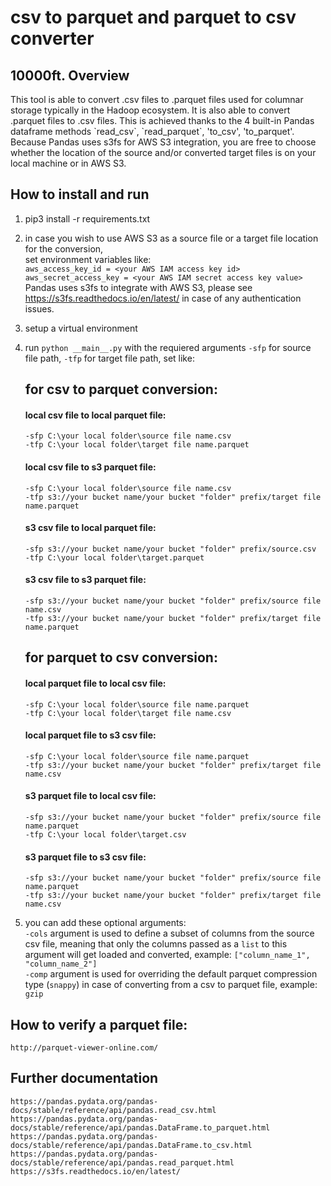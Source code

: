 <h1 class="code-line" data-line-start=0 data-line-end=1 ><a id="csv_to_parquet_and_parquet_to_csv_converter_0"></a>csv to parquet and parquet to csv converter</h1>
<h2 class="code-line" data-line-start=1 data-line-end=2 ><a id="10000ft_Overview_1"></a>10000ft. Overview</h2>
This tool is able to convert .csv files to .parquet files used for columnar storage typically in the Hadoop ecosystem. It is also able to
convert .parquet files to .csv files. This is achieved thanks to the 4 built-in Pandas dataframe methods `read_csv`, `read_parquet`, 'to_csv', 'to_parquet'.
Because Pandas uses s3fs for AWS S3 integration, you are free to choose whether the location of the source and/or converted target files is on your local machine or in AWS S3.
<h2 class="code-line" data-line-start=3 data-line-end=4 ><a id="How_to_install_and_run_3"></a>How to install and run</h2>
<ol>
<li class="has-line-data" data-line-start="4" data-line-end="5">
<p class="has-line-data" data-line-start="4" data-line-end="5">pip3 install -r requirements.txt</p>
</li>
<li class="has-line-data" data-line-start="5" data-line-end="10">
<p class="has-line-data" data-line-start="5" data-line-end="10">in case you wish to use AWS S3 as a source file or a target file location for the conversion,<br>
set environment variables like:<br>
<code>aws_access_key_id = &lt;your AWS IAM access key id&gt;</code><br>
<code>aws_secret_access_key = &lt;your AWS IAM secret access key value&gt;</code><br>
Pandas uses s3fs to integrate with AWS S3, please see <a href="https://s3fs.readthedocs.io/en/latest/">https://s3fs.readthedocs.io/en/latest/</a> in case of any authentication issues.</p>
</li>
<li class="has-line-data" data-line-start="10" data-line-end="11">
<p class="has-line-data" data-line-start="10" data-line-end="11">setup a virtual environment</p>
</li>
<li class="has-line-data" data-line-start="11" data-line-end="48">
<p class="has-line-data" data-line-start="11" data-line-end="12">run <code>python __main__.py</code> with the requiered arguments <code>-sfp</code> for source file path, <code>-tfp</code> for target file path, set like:</p>
<h2 class="code-line" data-line-start=12 data-line-end=13 ><a id="for_csv_to_parquet_conversion_12"></a>for csv to parquet conversion:</h2>
<h4 class="code-line" data-line-start=14 data-line-end=15 ><a id="local_csv_file_to_local_parquet_file_14"></a>local csv file to local parquet file:</h4>
<p class="has-line-data" data-line-start="15" data-line-end="17"><code>-sfp C:\your local folder\source file name.csv</code><br>
<code>-tfp C:\your local folder\target file name.parquet</code></p>
<h4 class="code-line" data-line-start=18 data-line-end=19 ><a id="local_csv_file_to_s3_parquet_file_18"></a>local csv file to s3 parquet file:</h4>
<p class="has-line-data" data-line-start="19" data-line-end="21"><code>-sfp C:\your local folder\source file name.csv</code><br>
<code>-tfp s3://your bucket name/your bucket &quot;folder&quot; prefix/target file name.parquet</code></p>
<h4 class="code-line" data-line-start=22 data-line-end=23 ><a id="s3_csv_file_to_local_parquet_file_22"></a>s3 csv file to local parquet file:</h4>
<p class="has-line-data" data-line-start="23" data-line-end="25"><code>-sfp s3://your bucket name/your bucket &quot;folder&quot; prefix/source.csv</code><br>
<code>-tfp C:\your local folder\target.parquet</code></p>
<h4 class="code-line" data-line-start=26 data-line-end=27 ><a id="s3_csv_file_to_s3_parquet_file_26"></a>s3 csv file to s3 parquet file:</h4>
<p class="has-line-data" data-line-start="27" data-line-end="29"><code>-sfp s3://your bucket name/your bucket &quot;folder&quot; prefix/source file name.csv</code><br>
<code>-tfp s3://your bucket name/your bucket &quot;folder&quot; prefix/target file name.parquet</code></p>
<h2 class="code-line" data-line-start=30 data-line-end=31 ><a id="for_parquet_to_csv_conversion_30"></a>for parquet to csv conversion:</h2>
<h4 class="code-line" data-line-start=32 data-line-end=33 ><a id="local_parquet_file_to_local_csv_file_32"></a>local parquet file to local csv file:</h4>
<p class="has-line-data" data-line-start="33" data-line-end="35"><code>-sfp C:\your local folder\source file name.parquet</code><br>
<code>-tfp C:\your local folder\target file name.csv</code></p>
<h4 class="code-line" data-line-start=36 data-line-end=37 ><a id="local_parquet_file_to_s3_csv_file_36"></a>local parquet file to s3 csv file:</h4>
<p class="has-line-data" data-line-start="37" data-line-end="39"><code>-sfp C:\your local folder\source file name.parquet</code><br>
<code>-tfp s3://your bucket name/your bucket &quot;folder&quot; prefix/target file name.csv</code></p>
<h4 class="code-line" data-line-start=40 data-line-end=41 ><a id="s3_parquet_file_to_local_csv_file_40"></a>s3 parquet file to local csv file:</h4>
<p class="has-line-data" data-line-start="41" data-line-end="43"><code>-sfp s3://your bucket name/your bucket &quot;folder&quot; prefix/source file name.parquet</code><br>
<code>-tfp C:\your local folder\target.csv</code></p>
<h4 class="code-line" data-line-start=44 data-line-end=45 ><a id="s3_parquet_file_to_s3_csv_file_44"></a>s3 parquet file to s3 csv file:</h4>
<p class="has-line-data" data-line-start="45" data-line-end="47"><code>-sfp s3://your bucket name/your bucket &quot;folder&quot; prefix/source file name.parquet</code><br>
<code>-tfp s3://your bucket name/your bucket &quot;folder&quot; prefix/target file name.csv</code></p>
</li>
<li class="has-line-data" data-line-start="48" data-line-end="52">
<p class="has-line-data" data-line-start="48" data-line-end="51">you can add these optional arguments:<br>
<code>-cols</code> argument is used to define a subset of columns from the source csv file, meaning that only the columns passed as a <code>list</code> to this argument will get loaded and converted, example: <code>[&quot;column_name_1&quot;, &quot;column_name_2&quot;]</code><br>
<code>-comp</code> argument is used for overriding the default parquet compression type (<code>snappy</code>) in case of converting from a csv to parquet file, example: <code>gzip</code></p>
</li>
</ol>
<h2 class="code-line" data-line-start=52 data-line-end=53 ><a id="How_to_verify_a_parquet_file_52"></a>How to verify a parquet file:</h2>
<pre><code>http://parquet-viewer-online.com/
</code></pre>
<h2 class="code-line" data-line-start=55 data-line-end=56 ><a id="Further_documentation_55"></a>Further documentation</h2>
<pre><code>https://pandas.pydata.org/pandas-docs/stable/reference/api/pandas.read_csv.html
https://pandas.pydata.org/pandas-docs/stable/reference/api/pandas.DataFrame.to_parquet.html
https://pandas.pydata.org/pandas-docs/stable/reference/api/pandas.DataFrame.to_csv.html
https://pandas.pydata.org/pandas-docs/stable/reference/api/pandas.read_parquet.html
https://s3fs.readthedocs.io/en/latest/
</code></pre>